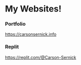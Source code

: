 # My Websites!

### Portfolio
https://carsonsernick.info

### Replit
https://replit.com/@Carson-Sernick
